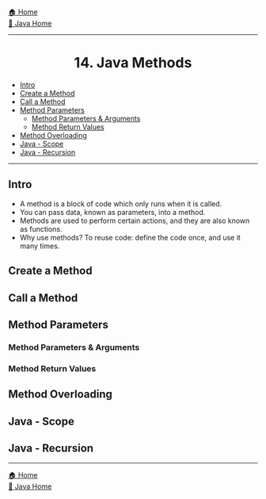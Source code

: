 [🏠 Home](../../../README.md) <br/>
[🍵 Java Home](../Java.md)

<hr/>

<h1 style="text-align: center">14. Java Methods</h1>

- [Intro](#intro)
- [Create a Method](#create-a-method)
- [Call a Method](#call-a-method)
- [Method Parameters](#method-parameters)
	- [Method Parameters \& Arguments](#method-parameters--arguments)
	- [Method Return Values](#method-return-values)
- [Method Overloading](#method-overloading)
- [Java - Scope](#java---scope)
- [Java - Recursion](#java---recursion)

<hr/>

## Intro

- A method is a block of code which only runs when it is called.
- You can pass data, known as parameters, into a method.
- Methods are used to perform certain actions, and they are also known as functions.
- Why use methods? To reuse code: define the code once, and use it many times.

## Create a Method
## Call a Method
## Method Parameters
### Method Parameters & Arguments
### Method Return Values
## Method Overloading
## Java - Scope
## Java - Recursion

<hr/>

[🏠 Home](../../../README.md) <br/>
[🍵 Java Home](../Java.md)
